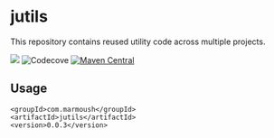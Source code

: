 # jutils
This repository contains reused utility code across multiple projects.

![](https://travis-ci.org/IsmailMarmoush/jutils.svg?branch=master)
![Codecove](https://codecov.io/github/ismailmarmoush/jutils/coverage.svg?precision=2)
[![Maven Central](https://maven-badges.herokuapp.com/maven-central/com.marmoush/jutils/badge.svg?style=flat-square)](https://maven-badges.herokuapp.com/maven-central/com.marmoush/jutils/)


## Usage
```
<groupId>com.marmoush</groupId>
<artifactId>jutils</artifactId>
<version>0.0.3</version>
``` 
